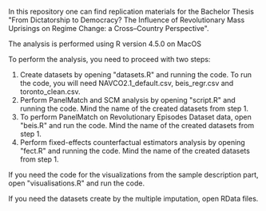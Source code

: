 In this repository one can find replication materials for the Bachelor Thesis "From Dictatorship to Democracy? The Influence of Revolutionary Mass Uprisings on Regime Change: a Cross–Country Perspective".

The analysis is performed using R version 4.5.0 on MacOS

To perform the analysis, you need to proceed with two steps:
1. Create datasets by opening "datasets.R" and running the code. To run the code, you will need NAVCO2.1_default.csv, beis_regr.csv and toronto_clean.csv.
2. Perform PanelMatch and SCM analysis by opening "script.R" and running the code. Mind the name of the created datasets from step 1.
3. To perform PanelMatch on Revolutionary Episodes Dataset data, open "beis.R" and run the code. Mind the name of the created datasets from step 1.
4. Perform fixed-effects counterfactual estimators analysis by opening "fect.R" and running the code. Mind the name of the created datasets from step 1.

If you need the code for the visualizations from the sample description part, open "visualisations.R" and run the code.

If you need the datasets create by the multiple imputation, open RData files.
